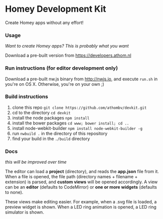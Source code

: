 # Homey Development Kit

Create Homey apps without any effort!

### Usage
*Want to create Homey apps? This is probably what you want*

Download a pre-built version from https://developers.athom.nl

### Run instructions (for editor development only)
Download a pre-built nw.js binary from http://nwjs.io, and execute `run.sh` in you're on OS X. Otherwise, you're on your own ;)

### Build instructions

1. clone this repo ```git clone https://github.com/athombv/devkit.git```
2. cd to the directory ```cd devkit```
3. install the node packages ```npm install```
4. install the bower packages ```cd www; bower install; cd ..```
5. install node-webkit-builder ```npm install node-webkit-builder -g```
6. run ```nwbuild .``` in the directory of this repository
7. find your build in the ```./build``` directory

### Docs
_this will be improved over time_

The editor can load a **project** (directory), and reads the **app.json** file from it. When a file is opened, the file path (directory names + filename + extension) is parsed, and **custom views** will be opened accordingly. A view can be an **editor** (defaults to CodeMirror) or **one or more widgets** (defaults to none).

These views make editing easier. For example, when a .svg file is loaded, a preview widget is shown. When a LED ring animation is opened, a LED ring simulator is shown.